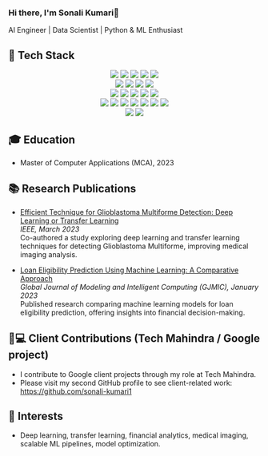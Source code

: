 ### Hi there, I'm Sonali Kumari👋
AI Engineer | Data Scientist | Python & ML Enthusiast

## 🚀 Tech Stack

<div align="center"> <!-- Programming & ML/DL --> <img src="https://img.shields.io/badge/Python-3776AB?style=for-the-badge&logo=python&logoColor=white" /> <img src="https://img.shields.io/badge/Scikit--learn-F7931E?style=for-the-badge&logo=scikit-learn&logoColor=white" /> <img src="https://img.shields.io/badge/Keras-D00000?style=for-the-badge&logo=keras&logoColor=white" /> <img src="https://img.shields.io/badge/NumPy-013243?style=for-the-badge&logo=numpy&logoColor=white" /> <img src="https://img.shields.io/badge/Pandas-150458?style=for-the-badge&logo=pandas&logoColor=white" /> <br> <!-- Machine Learning --> <img src="https://img.shields.io/badge/Regression-6e6e6e?style=for-the-badge" /> <img src="https://img.shields.io/badge/Classification-6e6e6e?style=for-the-badge" /> <img src="https://img.shields.io/badge/Clustering-6e6e6e?style=for-the-badge" /> <img src="https://img.shields.io/badge/Model_Evaluation-6e6e6e?style=for-the-badge" /> <br> <!-- Data Analysis & Visualization --> <img src="https://img.shields.io/badge/EDA-ff4500?style=for-the-badge" /> <img src="https://img.shields.io/badge/Data_Cleaning-ff6347?style=for-the-badge" /> <img src="https://img.shields.io/badge/Data_Wrangling-ff7f50?style=for-the-badge" /> <img src="https://img.shields.io/badge/Matplotlib-006400?style=for-the-badge&logo=matplotlib&logoColor=white" /> <img src="https://img.shields.io/badge/SQL-003B57?style=for-the-badge&logo=postgresql&logoColor=white" /> <br> <!-- Tools & Platforms --> <img src="https://img.shields.io/badge/Google_Colab-F9AB00?style=for-the-badge&logo=googlecolab&logoColor=white" /> <img src="https://img.shields.io/badge/VS_Code-007ACC?style=for-the-badge&logo=visualstudiocode&logoColor=white" /> <img src="https://img.shields.io/badge/Git-F05032?style=for-the-badge&logo=git&logoColor=white" /> <img src="https://img.shields.io/badge/GitHub-181717?style=for-the-badge&logo=github&logoColor=white" /> <img src="https://img.shields.io/badge/JIRA-0052CC?style=for-the-badge&logo=jira&logoColor=white" /> <img src="https://img.shields.io/badge/Confluence-172B4D?style=for-the-badge&logo=confluence&logoColor=white" /> <img src="https://img.shields.io/badge/Buganizer-6F42C1?style=for-the-badge" /> <br> <!-- Cloud --> <img src="https://img.shields.io/badge/GCP-4285F4?style=for-the-badge&logo=googlecloud&logoColor=white" /> <img src="https://img.shields.io/badge/AWS-232F3E?style=for-the-badge&logo=amazonaws&logoColor=white" /> </div>

## 🎓 Education
- Master of Computer Applications (MCA), 2023

## 📚 Research Publications

- [Efficient Technique for Glioblastoma Multiforme Detection: Deep Learning or Transfer Learning](https://ieeexplore.ieee.org/document/10461853)  
  *IEEE, March 2023*  
  Co-authored a study exploring deep learning and transfer learning techniques for detecting Glioblastoma Multiforme, improving medical imaging analysis.

- [Loan Eligibility Prediction Using Machine Learning: A Comparative Approach](https://www.researchgate.net/publication/372656643_LOAN_ELIGIBILITY_PREDICTION_USING_MACHINE_LEARNING_A_COMPARATIVE_APPROACH)  
  *Global Journal of Modeling and Intelligent Computing (GJMIC), January 2023*  
  Published research comparing machine learning models for loan eligibility prediction, offering insights into financial decision-making.

## 👨💻 Client Contributions (Tech Mahindra / Google project)
- I contribute to Google client projects through my role at Tech Mahindra.
- Please visit my second GitHub profile to see client-related work: https://github.com/sonali-kumari1

## 🌱 Interests
- Deep learning, transfer learning, financial analytics, medical imaging, scalable ML pipelines, model optimization.
